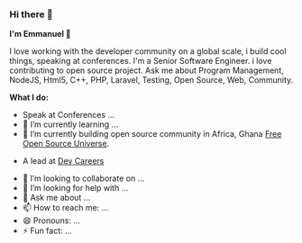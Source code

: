 ### Hi there 👋

**I'm Emmanuel 🤖**

I love working with the developer community on a global scale, i build cool things, speaking at conferences. I'm a Senior Software Engineer. i love contributing to open source project. Ask me about Program Management, NodeJS, Html5, C++, PHP, Laravel, Testing, Open Source, Web, Community.


 **What I do:**

- Speak at Conferences ...
- 🌱 I’m currently learning ...
- 🔭 I’m currently building open source community in Africa, Ghana  [Free Open Source Universe](https://twitter.com/fosuniverse). 

* A lead at [Dev Careers](https://twitter.com/dev_careers)
- 👯 I’m looking to collaborate on ...
- 🤔 I’m looking for help with ...
- 💬 Ask me about ...
- 📫 How to reach me: ...
- 😄 Pronouns: ...
- ⚡ Fun fact: ...

